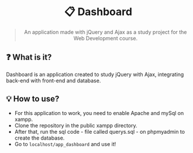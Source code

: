 <h1 align="center">📋 Dashboard</h1>
<blockquote align="center">An application made with jQuery and Ajax as a study project for the Web Development course.</blockquote>

## ❓ What is it?
Dashboard is an application created to study jQuery with Ajax, integrating back-end with front-end and database.

## 💡 How to use?
- For this application to work, you need to enable Apache and mySql on xampp.
- Clone the repository in the public xampp directory.
- After that, run the sql code - file called querys.sql - on phpmyadmin to create the database.
- Go to `localhost/app_dashboard` and use it!
